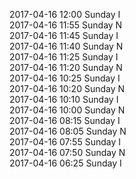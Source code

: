 2017-04-16 12:00 Sunday  I  
2017-04-16 11:55 Sunday  N  
2017-04-16 11:45 Sunday  I  
2017-04-16 11:40 Sunday  N  
2017-04-16 11:25 Sunday  I  
2017-04-16 11:20 Sunday  N  
2017-04-16 10:25 Sunday  I  
2017-04-16 10:20 Sunday  N  
2017-04-16 10:10 Sunday  I  
2017-04-16 10:00 Sunday  N  
2017-04-16 08:15 Sunday  I  
2017-04-16 08:05 Sunday  N  
2017-04-16 07:55 Sunday  I  
2017-04-16 07:50 Sunday  N  
2017-04-16 06:25 Sunday  I  
